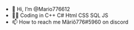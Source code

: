 - 👋 Hi, I’m @Mario776612 
- 🐱‍💻 Coding in C++ C# Html CSS SQL JS 
- 📫 How to reach me Mãriô776#5960 on discord
